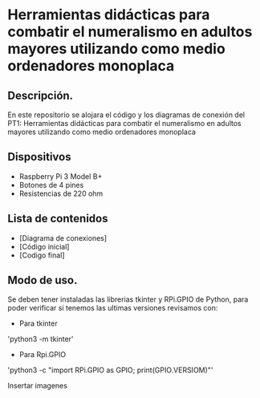 # Herramientas didácticas para combatir el numeralismo en adultos mayores utilizando como medio ordenadores monoplaca 
## Descripción.
En este repositorio se alojara el código y los diagramas de conexión del PT1: Herramientas didácticas para combatir el numeralismo en adultos mayores utilizando como medio ordenadores monoplaca 
## Dispositivos 
- Raspberry Pi 3 Model B+
- Botones de 4 pines
- Resistencias de 220 ohm

## Lista de contenidos
- [Diagrama de conexiones]
- [Código inicial]
- [Codigo final]

## Modo de uso.
Se deben tener instaladas las librerias tkinter y RPi.GPIO de Python, para poder verificar si tenemos las ultimas versiones revisamos con:

- Para tkinter

'python3 -m tkinter'

- Para Rpi.GPIO

'python3 -c "import RPi.GPIO as GPIO; print(GPIO.VERSIOM)"'

Insertar imagenes

